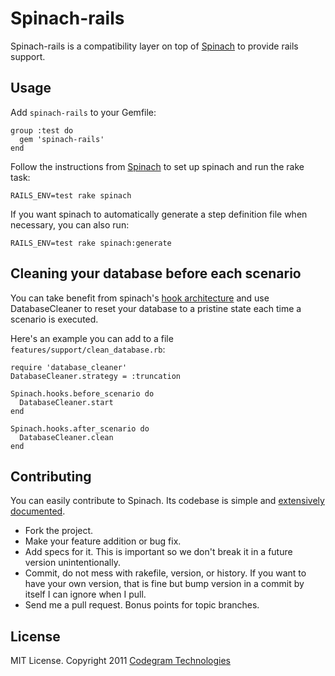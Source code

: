 # Spinach-rails
Spinach-rails is a compatibility layer on top of [Spinach](http://codegram.github.com/spinach)
to provide rails support.

## Usage

Add `spinach-rails` to your Gemfile:

    group :test do
      gem 'spinach-rails'
    end

Follow the instructions from [Spinach](http://github.com/codegram/spinach) to
set up spinach and run the rake task:

    RAILS_ENV=test rake spinach

If you want spinach to automatically generate a step definition file when
necessary, you can also run:

    RAILS_ENV=test rake spinach:generate

## Cleaning your database before each scenario

You can take benefit from spinach's [hook architecture](http://rdoc.info/github/codegram/spinach/master/Spinach/Hooks)
and use DatabaseCleaner to reset your database to a pristine state each time
a scenario is executed.

Here's an example you can add to a file `features/support/clean_database.rb`:

    require 'database_cleaner'
    DatabaseCleaner.strategy = :truncation

    Spinach.hooks.before_scenario do
      DatabaseCleaner.start
    end

    Spinach.hooks.after_scenario do
      DatabaseCleaner.clean
    end

## Contributing

You can easily contribute to Spinach. Its codebase is simple and
[extensively documented][documentation].

* Fork the project.
* Make your feature addition or bug fix.
* Add specs for it. This is important so we don't break it in a future
  version unintentionally.
* Commit, do not mess with rakefile, version, or history.
  If you want to have your own version, that is fine but bump version
  in a commit by itself I can ignore when I pull.
* Send me a pull request. Bonus points for topic branches.

[gherkin]: http://github.com/cucumber/gherkin
[cucumber]: http://github.com/cucumber/cucumber
[documentation]: http://rubydoc.info/github/codegram/spinach/master/frames

## License

MIT License. Copyright 2011 [Codegram Technologies](http://codegram.com)
